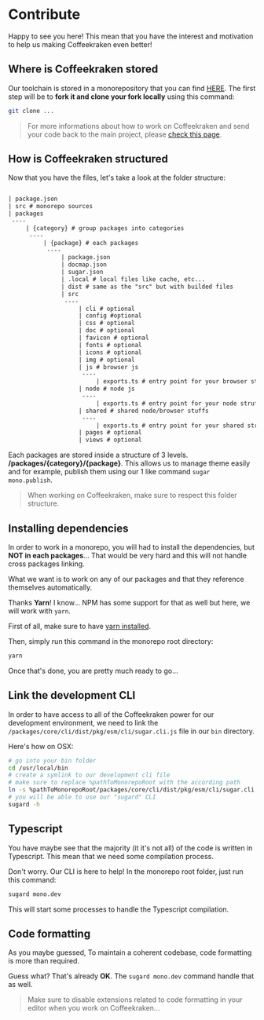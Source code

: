 <!-- This file has been generated using
     the "@coffeekraken/s-markdown-builder" package.
     !!! Do not edit it directly... -->


<!-- body -->

<!--
/**
* @name            Overview
* @namespace       doc.contribute
* @type            Markdown
* @platform        md
* @status          stable
* @menu            Documentation / Contribute           /doc/contribute/overview
*
* @since           2.0.0
* @author    Olivier Bossel <olivier.bossel@gmail.com> (https://coffeekraken.io)
*/
-->

# Contribute

Happy to see you here! This mean that you have the interest and motivation to help us making Coffeekraken even better!

## Where is Coffeekraken stored

Our toolchain is stored in a monorepository that you can find [HERE](https://github.com/coffeekraken/coffeekraken). The first step will be to **fork it and clone your fork locally** using this command:

```bash
git clone ...

```

> For more informations about how to work on Coffeekraken and send your code back to the main project, please [check this page](/doc/contribute/git).

## How is Coffeekraken structured

Now that you have the files, let's take a look at the folder structure:

```txt

| package.json
| src # monorepo sources
| packages
 ----
     | {category} # group packages into categories
      ----
          | {package} # each packages
           ----
               | package.json
               | docmap.json
               | sugar.json
               | .local # local files like cache, etc...
               | dist # same as the "src" but with builded files
               | src
                ----
                    | cli # optional
                    | config #optional
                    | css # optional
                    | doc # optional
                    | favicon # optional
                    | fonts # optional
                    | icons # optional
                    | img # optional
                    | js # browser js
                     ----
                         | exports.ts # entry point for your browser stuffs
                    | node # node js
                     ----
                         | exports.ts # entry point for your node struffs
                    | shared # shared node/browser stuffs
                     ----
                         | exports.ts # entry point for your shared struffs
                    | pages # optional
                    | views # optional

```

Each packages are stored inside a structure of 3 levels. **/packages/{category}/{package}**.
This allows us to manage theme easily and for example, publish them using our 1 like command `sugar mono.publish`.

> When working on Coffeekraken, make sure to respect this folder structure.

## Installing dependencies

In order to work in a monorepo, you will had to install the dependencies, but **NOT in each packages**... That would be very hard and this will not handle cross packages linking.

What we want is to work on any of our packages and that they reference themselves automatically.

Thanks **Yarn**! I know... NPM has some support for that as well but here, we will work with `yarn`.

First of all, make sure to have [yarn installed](https://yarnpkg.com/getting-started/install).

Then, simply run this command in the monorepo root directory:

```bash
yarn

```

Once that's done, you are pretty much ready to go...

## Link the development CLI

In order to have access to all of the Coffeekraken power for our development environment, we need to link the `/packages/core/cli/dist/pkg/esm/cli/sugar.cli.js` file in our `bin` directory.

Here's how on OSX:

```bash
# go into your bin folder
cd /usr/local/bin
# create a symlink to our development cli file
# make sure to replace %pathToMonorepoRoot with the according path
ln -s %pathToMonorepoRoot/packages/core/cli/dist/pkg/esm/cli/sugar.cli.js sugard
# you will be able to use our "sugard" CLI
sugard -h

```

## Typescript

You have maybe see that the majority (it it's not all) of the code is written in Typescript. This mean that we need some compilation process.

Don't worry. Our CLI is here to help! In the monorepo root folder, just run this command:

```bash
sugard mono.dev

```

This will start some processes to handle the Typescript compilation.

## Code formatting

As you maybe guessed, To maintain a coherent codebase, code formatting is more than required.

Guess what? That's already **OK**. The `sugard mono.dev` command handle that as well.

> Make sure to disable extensions related to code formatting in your editor when you work on Coffeekraken...


